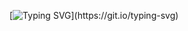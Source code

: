 [![Typing SVG](https://readme-typing-svg.demolab.com?font=Fira+Code&pause=1000&width=435&lines=Hello+World!;Idk+why+im+here+';-;')](https://git.io/typing-svg)
